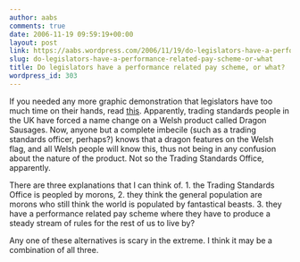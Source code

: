 ```yaml
---
author: aabs
comments: true
date: 2006-11-19 09:59:19+00:00
layout: post
link: https://aabs.wordpress.com/2006/11/19/do-legislators-have-a-performance-related-pay-scheme-or-what/
slug: do-legislators-have-a-performance-related-pay-scheme-or-what
title: Do legislators have a performance related pay scheme, or what?
wordpress_id: 303
---
```


If you needed any more graphic demonstration that legislators have too much time on their hands, read [this](http://feeds.feedburner.com/~r/boingboing/iBag/~3/51039016/uk_regulator_dragon_.html).  Apparently, trading standards people in the UK have forced a name change on a Welsh product called Dragon Sausages. Now, anyone but a complete imbecile (such as a trading standards officer, perhaps?) knows that a dragon features on the Welsh flag, and all Welsh people will know this, thus not being in any confusion about the nature of the product. Not so the Trading Standards Office, apparently.


There are three explanations that I can think of. 1. the Trading Standards Office is peopled by morons, 2. they think the general population are morons who still think the world is populated by fantastical beasts. 3. they have a performance related pay scheme where they have to produce a steady stream of rules for the rest of us to live by?


Any one of these alternatives is scary in the extreme. I think it may be a combination of all three.
